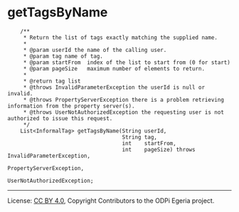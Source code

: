 <!-- SPDX-License-Identifier: CC-BY-4.0 -->
<!-- Copyright Contributors to the ODPi Egeria project. -->

# getTagsByName

```
    /**
     * Return the list of tags exactly matching the supplied name.
     *
     * @param userId the name of the calling user.
     * @param tag name of tag.
     * @param startFrom  index of the list to start from (0 for start)
     * @param pageSize   maximum number of elements to return.
     *
     * @return tag list
     * @throws InvalidParameterException the userId is null or invalid.
     * @throws PropertyServerException there is a problem retrieving information from the property server(s).
     * @throws UserNotAuthorizedException the requesting user is not authorized to issue this request.
     */
    List<InformalTag> getTagsByName(String userId,
                                    String tag,
                                    int    startFrom,
                                    int    pageSize) throws InvalidParameterException,
                                                            PropertyServerException,
                                                            UserNotAuthorizedException;
```




----
License: [CC BY 4.0](https://creativecommons.org/licenses/by/4.0/),
Copyright Contributors to the ODPi Egeria project.